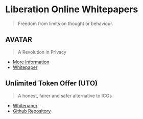 # Liberation Online Whitepapers
> Freedom from limits on thought or behaviour.

## AVATAR
> A Revolution in Privacy

- [More Information](https://www.liberation.online/projects/avatar/)
- [Whitepaper](https://github.com/liberation-online/whitepapers/blob/master/avatar.md)

## Unlimited Token Offer (UTO)
> A honest, fairer and safer alternative to ICOs

- [Whitepaper](https://github.com/liberation-online/whitepapers/blob/master/uto.md)
- [Github Repository](https://github.com/liberation-online/uto)
